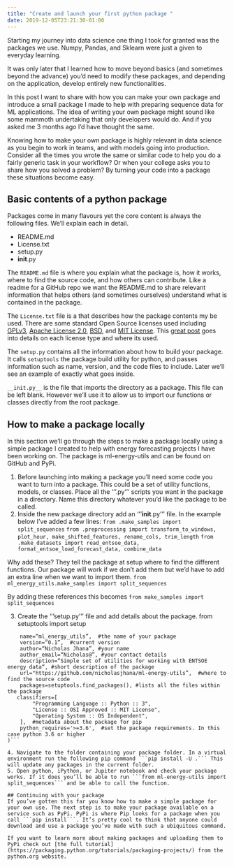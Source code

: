 ```yaml
---
title: "Create and launch your first python package "
date: 2019-12-05T23:21:30-01:00
---
```


Starting my journey into data science one thing I took for granted was the packages we use. Numpy, Pandas, and Sklearn were just a given to everyday learning.

It was only later that I learned how to move beyond basics (and sometimes beyond the advance) you’d need to modify these packages, and depending on the application, develop entirely new functionalities.

In this post I want to share with how you can make your own package and introduce a small package I made to help with preparing sequence data for ML applications. The idea of writing your own package might sound like some mammoth undertaking that only developers would do. And if you asked me 3 months ago I’d have thought the same.

Knowing how to make your own package is highly relevant in data science as you begin to work in teams, and with models going into production. Consider all the times you wrote the same or similar code to help you do a fairly generic task in your workflow? Or when your college asks you to share how you solved a problem? By turning your code into a package these situations become easy.

## Basic contents of a python package
Packages come in many flavours yet the core content is always the following files. We’ll explain each in detail.
- README.md
- License.txt
- setup.py
- __init__.py

The ```README.md``` file is where you explain what the package is, how it works, where to find the source code, and how others can contribute. Like a readme for a GitHub repo we want the README.md to share relevant information that helps others (and sometimes ourselves) understand what is contained in the package.

The ```License.txt``` file is a that describes how the package contents my be used. There are some standard Open Source licenses used including [GPLv3](https://www.gnu.org/licenses/gpl-3.0.html), [Apache License 2.0](https://www.apache.org/licenses/LICENSE-2.0), [BSD](https://opensource.org/licenses/BSD-3-Clause), and [MIT License](https://mit-license.org/). This [great post](https://www.freecodecamp.org/news/how-open-source-licenses-work-and-how-to-add-them-to-your-projects-34310c3cf94/) goes into details on each license type and where its used.  

The ```setup.py``` contains all the information about how to build your package. It calls ```setuptools``` the package build utility for python, and passes information such as name, version, and the code files to include. Later we’ll see an example of exactly what goes inside.

```__init.py__``` is the file that imports the directory as a package. This file can be left blank. However we’ll use it to allow us to import our functions or classes directly from the root package. 



## How to make a package locally
In this section we’ll go through the steps to make a package locally using a simple package I created to help with energy forecasting projects I have been working on. The package is ml-energy-utils and can be found on GitHub and PyPi.

1. Before launching into making a package you’ll need some code you want to turn into a package. This could be a set of utility functions, models, or classes. Place all the ‘’’.py’’’ scripts you want in the package in a directory. Name this directory whatever you’d like the package to be called.
2. Inside the new package directory add an ‘’’__init__.py’’’ file. In the example below I’ve added a few lines:
```from .make_samples import split_sequences```
```from .preprocessing import transform_to_windows, plot_hour, make_shifted_features, rename_cols, trim_length```
```from .make_datasets import read_entsoe_data, format_entsoe_load_forecast_data, combine_data```

Why add these? They tell the package at setup where to find the different functions. Our package will work if we don’t add them but we’d have to add an extra line when we want to import them.
```from ml_energy_utils.make_samples import split_sequences```

By adding these references this becomes 
```from make_samples import split_sequences```

3. Create the ‘’’setup.py’’’ file and add details about the package.
from setuptools import setup

```setup(
    name=“ml_energy_utils”,  #the name of your package
    version=“0.1”,  #current version
    author=“Nicholas Jhana”, #your name
    author_email=“Nicholas@”, #your contact details
    description=“Simple set of utilities for working with ENTSOE energy data“, #short description of the package
    url="https://github.com/nicholasjhana/ml-energy-utils”,  #where to find the source code
    packages=setuptools.find_packages(), #lists all the files within the package
   classifiers=[
        "Programming Language :: Python :: 3",
        "License :: OSI Approved :: MIT License",
        "Operating System :: OS Independent",
    ],  #metadata about the package for pip
    python_requires='>=3.6',  #set the package requirements. In this case python 3.6 or higher
)```

4. Navigate to the folder containing your package folder. In a virtual environment run the following pip command ```pip install -U .``` This will update any packages in the current folder.
5. Open python, iPython, or Jupiter notebook and check your package works. If it does you’ll be able to run ```from ml-energy-utils import split_sequences``` and be able to call the function.

## Continuing with your package
If you’ve gotten this far you know how to make a simple package for your own use. The next step is to make your package available on a service such as PyPi. PyPi is where Pip looks for a package when you call ```pip install```. It’s pretty cool to think that anyone could download and use a package you’ve made with such a ubiquitous command. 

If you want to learn more about making packages and uploading them to PyPi check out [the full tutorial](https://packaging.python.org/tutorials/packaging-projects/) from the python.org website.
